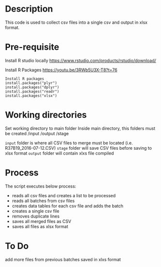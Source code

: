 # Description
This code is used to collect csv files into a single csv and output in xlsx format.

# Pre-requisite

Install R studio locally https://www.rstudio.com/products/rstudio/download/

Install R Packages
https://youtu.be/3RWb5U3X-T8?t=76


```{r}
Install R packages
install.packages("plyr")
install.packages("dplyr")
install.packages("readr")
install.packages("xlsx")
```

# Working directories

Set working directory to main folder
Inside main directory, this folders must be created
/input
/output
/stage

`input` folder is where all CSV files to merge must be located (i.e. R37B19_2016-07-12.CSV)
`stage` folder will save CSV files before saving to xlsx format
`output` folder will contain xlxs file compiled

# Process
The script executes below process:
* reads all csv files and creates a list to be processed
* reads all batches from csv files
* creates data tables for each csv file and adds the batch
* creates a single csv file
* removes duplicate lines
* saves all merged files as CSV
* saves all files as xlsx format

# To Do
add more files from previous batches saved in xlxs format
